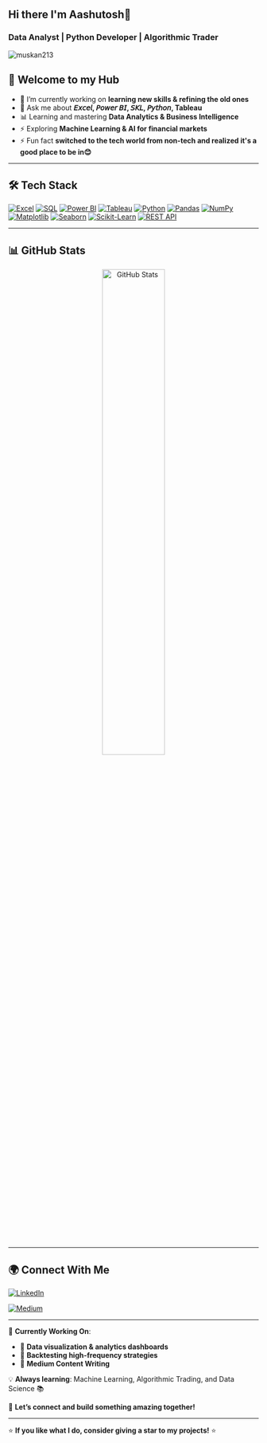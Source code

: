 ## Hi there I'm Aashutosh👋

### Data Analyst | Python Developer | Algorithmic Trader

<p align="left"> <img src="https://komarev.com/ghpvc/?username=Aashu-destined&label=Profile%20views&color=0e75b6&style=flat" alt="muskan213" /> </p>

## 🚀 Welcome to my Hub
- 🔭 I’m currently working on **learning new skills & refining the old ones**
- 💬 Ask me about **𝘌𝘹𝘤𝘦𝘭, 𝘗𝘰𝘸𝘦𝘳 𝘉𝘐, 𝘚𝘒𝘓, 𝘗𝘺𝘵𝘩𝘰𝘯, Tableau**
- 📊 Learning and mastering **Data Analytics & Business Intelligence**
- ⚡ Exploring **Machine Learning & AI for financial markets**
- ⚡ Fun fact **switched to the tech world from non-tech and realized it's a good place to be in😊**


---

## 🛠️ Tech Stack

[![Excel](https://img.shields.io/badge/Excel-217346?style=for-the-badge&logo=excel&logoColor=white)](https://www.google.com/search?q=Excel)
[![SQL](https://img.shields.io/badge/SQL-003B57?style=for-the-badge&logo=postgresql&logoColor=white)](https://www.google.com/search?q=SQL)
[![Power BI](https://img.shields.io/badge/Power_BI-FFB81C?style=for-the-badge&logo=powerbi&logoColor=white)](https://www.google.com/search?q=Power+BI)
[![Tableau](https://img.shields.io/badge/Tableau-E97627?style=for-the-badge&logo=tableau&logoColor=white)](https://www.google.com/search?q=Tableau)
[![Python](https://img.shields.io/badge/Python-3776AB?style=for-the-badge&logo=python&logoColor=white)](https://www.google.com/search?q=Python)
[![Pandas](https://img.shields.io/badge/Pandas-150458?style=for-the-badge&logo=pandas&logoColor=white)](https://www.google.com/search?q=Pandas)
[![NumPy](https://img.shields.io/badge/NumPy-013243?style=for-the-badge&logo=numpy&logoColor=white)](https://www.google.com/search?q=NumPy)
[![Matplotlib](https://img.shields.io/badge/Matplotlib-11557C?style=for-the-badge&logo=plotly&logoColor=white)](https://www.google.com/search?q=Matplotlib)
[![Seaborn](https://img.shields.io/badge/Seaborn-3776AB?style=for-the-badge&logo=python&logoColor=white)](https://www.google.com/search?q=Seaborn)
[![Scikit-Learn](https://img.shields.io/badge/Scikit%20Learn-F7931E?style=for-the-badge&logo=scikitlearn&logoColor=white)](https://www.google.com/search?q=Scikit+Learn)
[![REST API](https://img.shields.io/badge/REST_API-02569B?style=for-the-badge&logo=fastapi&logoColor=white)](https://www.google.com/search?q=REST+API)



---

## 📊 GitHub Stats

<p align="center">
  <img src="https://github-readme-stats.vercel.app/api?username=Aashu-destined&show_icons=true&theme=radical" alt="GitHub Stats" width="50%" />
  <!-- <img src="https://github-readme-streak-stats.herokuapp.com/?user=Aashu-destined&theme=radical" alt="GitHub Streak" width="50%" /> -->
  <!-- <img src="https://github-readme-stats.vercel.app/api/top-langs/?username=Aashu-destined&layout=compact&theme=radical" alt="Top Languages" width="50%" /> -->
</p>

---

## 🌍 Connect With Me

[![LinkedIn](https://img.shields.io/badge/LinkedIn-0A66C2?style=for-the-badge&logo=linkedin&logoColor=white)](https://www.linkedin.com/in/aashutoshnamdeo)
<!-- [![Twitter](https://img.shields.io/badge/Twitter-1DA1F2?style=for-the-badge&logo=twitter&logoColor=white)](https://twitter.com/your-profile) -->
[![Medium](https://img.shields.io/badge/Medium-000000?style=for-the-badge&logo=medium&logoColor=white)](https://medium.com/@aashutoshnamdeo3)
<!-- [![Website](https://img.shields.io/badge/Website-FF5722?style=for-the-badge&logo=google-chrome&logoColor=white)](https://your-website.com) -->

---

🔭 **Currently Working On**: 
- 📌 **Data visualization & analytics dashboards**
- 📌 **Backtesting high-frequency strategies**
- 📌 **Medium Content Writing**

💡 **Always learning**: Machine Learning, Algorithmic Trading, and Data Science 📚

🚀 **Let’s connect and build something amazing together!**

---

⭐ **If you like what I do, consider giving a star to my projects!** ⭐





<!--
**Aashu-destined/Aashu-destined** is a ✨ _special_ ✨ repository because its `README.md` (this file) appears on your GitHub profile.
👨‍💻 #SelfTaught Data Analyst.

## GitHub Stats
![GitHub Stats](https://github-readme-stats.vercel.app/api?username=Aashu-destined&repo=Aashu-destined)

## Languages Used:
![Top Langs](https://github-readme-stats.vercel.app/api/top-langs/?username=Aashu-destined)

Here are some ideas to get you started:

- 🔭 I’m currently working on ...
- 🌱 I’m currently learning ...
- 👯 I’m looking to collaborate on ...
- 🤔 I’m looking for help with ...
- 💬 Ask me about ...
- 📫 How to reach me: ...
- 😄 Pronouns: ...
- ⚡ Fun fact: ...
-->
